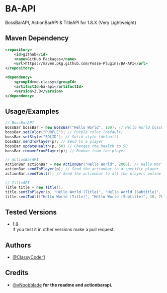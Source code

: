 # BA-API

BossBarAPI, ActionBarAPI & TitleAPI for 1.8.X (Very Lightweight)

## Maven Dependency
```xml
<repository>
	<id>github</id>
    <name>GitHub Packages</name>
	<url>https://maven.pkg.github.com/Posse-Plugins/BA-API</url>
</repository>
```

```xml
<dependency>
	<groupId>me.classy</groupId>
	<artifactId>ba-api</artifactId>
	<version>2.0</version>
</dependency>
```

## Usage/Examples

```java
// BossBarAPI
BossBar bossBar = new BossBar("Hello World", 100); // Hello World bossbar with full health
bossBar.setColor("PURPLE"); // Purple color (default)
bossBar.setStyle("SOLID"); // Solid style (default)
bossBar.sendToPlayer(p); // Send to a player
bossBar.updateHealth(p, 50) // Changes the health to 50
bossBar.removeFromPlayer(p); // Remove from the player

// ActionBarAPI
ActionBar actionBar = new ActionBar("Hello World", 2000); // Hello World for 100 seconds
actionBar.sendToPlayer(p); // Send the actionbar to a specific player
actionBar.sendToAll(); // Send the actionbar to all the players online on the server

// TitleAPI
Title title = new Title();
title.sentToPlayer(p, "Hello World (Title)", "Hello World (Subtitle)", 10, 70, 20); // Hello World (title) and Hello World (subtitle) for 3.5 seconds (70 ticks)
title.sentToAll("Hello World (Title)", "Hello World (Subtitle)", 10, 70, 20); // Hello World (title) and Hello World (subtitle) for 3.5 seconds (70 ticks) to all players
```
## Tested Versions

* 1.8 <br>
If you test it in other versions make a pull request.

## Authors

- [@ClassyCoder1](https://www.github.com/ClassyCoder1)

## Credits
- [@vNoobblade](https://www.github.com/vNoobblade) **for the readme and actionbarapi.**

